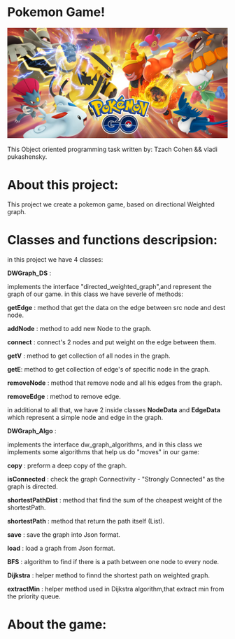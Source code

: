 # Pokemon Game!

![alt text](https://github.com/Tzachc/Pokemon_Game/blob/main/data/logo.jpg)

This Object oriented programming task written by:
Tzach Cohen && vladi pukashensky.
# About this project:
This project we create a pokemon game, based on directional Weighted graph.

# Classes and functions descripsion:
in this project we have 4 classes:

**DWGraph_DS** :

implements the interface "directed_weighted_graph",and represent the graph of our game.
in this class we have severle of methods:

**getEdge** : method that get the data on the edge between src node and dest node.

**addNode** : method to add new Node to the graph.

**connect** : connect's 2 nodes and put weight on the edge between them.

**getV** : method to get collection of all nodes in the graph.

**getE**: method to get collection of edge's of specific node in the graph.

**removeNode** : method that remove node and all his edges from the graph.

**removeEdge** : method to remove edge.

in additional to all that, we have 2 inside classes **NodeData** and **EdgeData** which represent 
a simple node and edge in the graph.


**DWGraph_Algo** : 

implements the interface dw_graph_algorithms, and in this class we implements some algorithms that help us do "moves" in our game:

**copy** : preform a deep copy of the graph.

**isConnected** : check the graph Connectivity - "Strongly Connected" as the graph is directed.

**shortestPathDist** : method that find the sum of the cheapest weight of the shortestPath.

**shortestPath** : method that return the path itself (List).

**save** : save the graph into Json format.

**load** : load a graph from Json format.

**BFS** : algorithm to find if there is a path between one node to every node.

**Dijkstra** : helper method to finnd the shortest path on weighted graph.

**extractMin** : helper method used in Dijkstra algorithm,that extract min from the priority queue.


# About the game:

